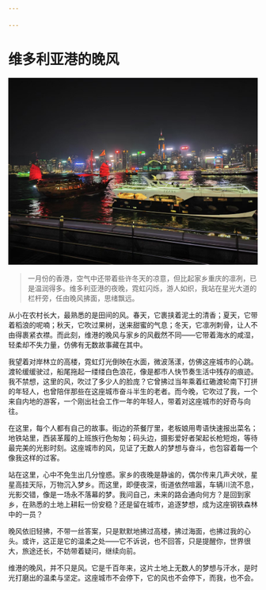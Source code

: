 ```yaml
---

---
```


# 维多利亚港的晚风

![](https://raw.githubusercontent.com/binarycoder777/personal-pic/main/pic/20250204124838.png)

> 一月份的香港，空气中还带着些许冬天的凉意，但比起家乡重庆的凛冽，已是温润得多。维多利亚港的夜晚，霓虹闪烁，游人如织，我站在星光大道的栏杆旁，任由晚风拂面，思绪飘远。

从小在农村长大，最熟悉的是田间的风。春天，它裹挟着泥土的清香；夏天，它带着稻浪的呢喃；秋天，它吹过果树，送来甜蜜的气息；冬天，它凛冽刺骨，让人不由得裹紧衣襟。而此刻，维港的晚风与家乡的风截然不同——它带着海水的咸湿，轻柔却不失力量，仿佛有无数故事藏在其中。

我望着对岸林立的高楼，霓虹灯光倒映在水面，微波荡漾，仿佛这座城市的心跳。渡轮缓缓驶过，船尾拖起一缕缕白色浪花，像是都市人快节奏生活中残存的痕迹。我不禁想，这里的风，吹过了多少人的脸庞？它曾拂过当年乘着红磡渡轮南下打拼的年轻人，也曾陪伴那些在这座城市奋斗半生的老者。而今晚，它吹过了我，一个来自内地的游客，一个刚出社会工作一年的年轻人，带着对这座城市的好奇与向往。

在这里，每个人都有自己的故事。街边的茶餐厅里，老板娘用粤语快速报出菜名；地铁站里，西装革履的上班族行色匆匆；码头边，摄影爱好者架起长枪短炮，等待最完美的光影时刻。这座城市的风，见证了无数人的梦想与奋斗，也包容着每一个像我这样的过客。

站在这里，心中不免生出几分惶惑。家乡的夜晚是静谧的，偶尔传来几声犬吠，星星高挂天际，万物沉入梦乡。而这里，即便夜深，街道依然喧嚣，车辆川流不息，光影交错，像是一场永不落幕的梦。我问自己，未来的路会通向何方？是回到家乡，在熟悉的土地上耕耘一份安稳？还是留在城市，追逐梦想，成为这座钢铁森林中的一员？

晚风依旧轻拂，不带一丝答案，只是默默地拂过高楼，拂过海面，也拂过我的心头。或许，这正是它的温柔之处——它不诉说，也不回答，只是提醒你，世界很大，旅途还长，不妨带着疑问，继续向前。

维港的晚风，并不只是风。它是千百年来，这片土地上无数人的梦想与汗水，是时光打磨出的温柔与坚定。这座城市不会停下，它的风也不会停下，而我，也不会。










